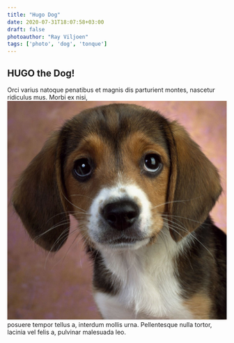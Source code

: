 ```yaml
---
title: "Hugo Dog"
date: 2020-07-31T18:07:58+03:00
draft: false
photoauthor: "Ray Viljoen"
tags: ['photo', 'dog', 'tonque']
---
```


## HUGO the Dog!

Orci varius natoque penatibus et magnis dis parturient montes, nascetur ridiculus mus. Morbi ex nisi, 
![HUGO the dog](/dog.jpg)
posuere tempor tellus a, interdum mollis urna. Pellentesque nulla tortor, lacinia vel felis a, pulvinar malesuada leo.